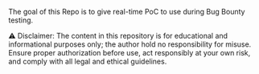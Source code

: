 The goal of this Repo is to give real-time PoC to use during Bug Bounty testing.

⚠️ Disclaimer: The content in this repository is for educational and informational purposes only; the author hold no responsibility for misuse. 
Ensure proper authorization before use, act responsibly at your own risk, and comply with all legal and ethical guidelines.
